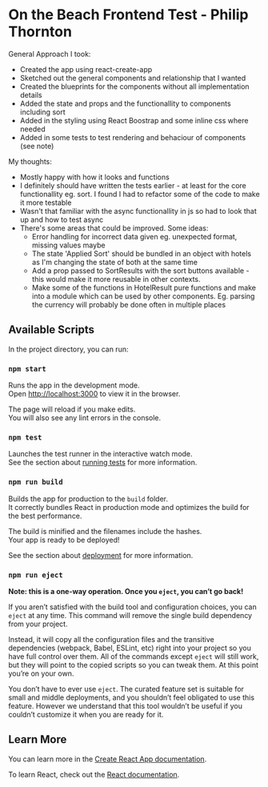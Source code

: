 # On the Beach Frontend Test - Philip Thornton

General Approach I took:
- Created the app using react-create-app
- Sketched out the general components and relationship that I wanted
- Created the blueprints for the components without all implementation details
- Added the state and props and the functionallity to components including sort
- Added in the styling using React Boostrap and some inline css where needed
- Added in some tests to test rendering and behaciour of components (see note)

My thoughts:
- Mostly happy with how it looks and functions
- I definitely should have written the tests earlier - at least for the core functionallity eg. sort. I found I had to refactor some of the code to make it more testable
- Wasn't that familiar with the async functionallity in js so had to look that up and how to test async
- There's some areas that could be improved. Some ideas:
  - Error handling for incorrect data given eg. unexpected format, missing values maybe
  - The state 'Applied Sort' should be bundled in an object with hotels as I'm changing the state of both at the same time
  - Add a prop passed to SortResults with the sort buttons available - this would make it more reusable in other contexts. 
  - Make some of the functions in HotelResult pure functions and make into a module which can be used by other components. Eg. parsing the currency will probably be done often in multiple places 


## Available Scripts

In the project directory, you can run:

### `npm start`

Runs the app in the development mode.\
Open [http://localhost:3000](http://localhost:3000) to view it in the browser.

The page will reload if you make edits.\
You will also see any lint errors in the console.

### `npm test`

Launches the test runner in the interactive watch mode.\
See the section about [running tests](https://facebook.github.io/create-react-app/docs/running-tests) for more information.

### `npm run build`

Builds the app for production to the `build` folder.\
It correctly bundles React in production mode and optimizes the build for the best performance.

The build is minified and the filenames include the hashes.\
Your app is ready to be deployed!

See the section about [deployment](https://facebook.github.io/create-react-app/docs/deployment) for more information.

### `npm run eject`

**Note: this is a one-way operation. Once you `eject`, you can’t go back!**

If you aren’t satisfied with the build tool and configuration choices, you can `eject` at any time. This command will remove the single build dependency from your project.

Instead, it will copy all the configuration files and the transitive dependencies (webpack, Babel, ESLint, etc) right into your project so you have full control over them. All of the commands except `eject` will still work, but they will point to the copied scripts so you can tweak them. At this point you’re on your own.

You don’t have to ever use `eject`. The curated feature set is suitable for small and middle deployments, and you shouldn’t feel obligated to use this feature. However we understand that this tool wouldn’t be useful if you couldn’t customize it when you are ready for it.

## Learn More

You can learn more in the [Create React App documentation](https://facebook.github.io/create-react-app/docs/getting-started).

To learn React, check out the [React documentation](https://reactjs.org/).
